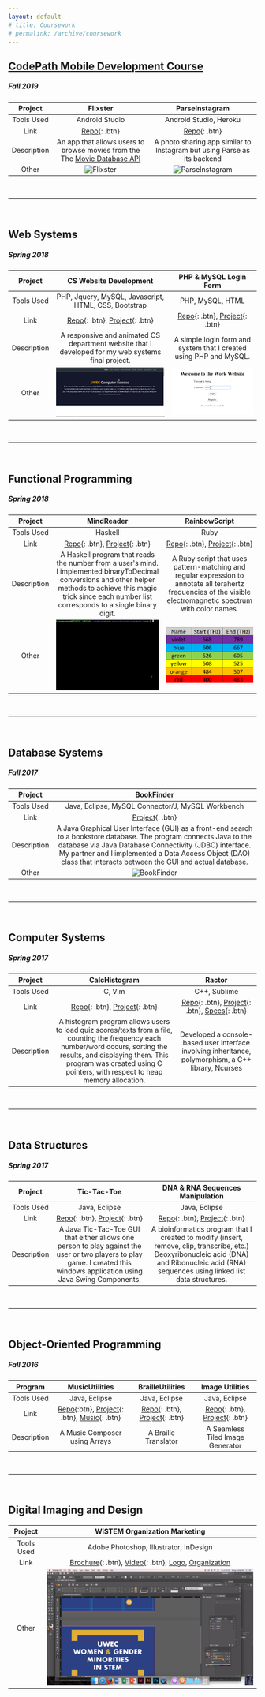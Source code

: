 ```yaml
---
layout: default
# title: Coursework
# permalink: /archive/coursework
---
```


## [CodePath Mobile Development Course](https://drive.google.com/open?id=1dJ41HppX3DHcKobRI7-dlSECYdScJWGF)
##### *Fall 2019*

Project  | Flixster              |  ParseInstagram   |
:-------:|:-----------------------------------:|:-------------------------------------:|
Tools Used | Android Studio | Android Studio, Heroku |
Link | [Repo](https://github.com/foongminwong/Flixster){: .btn} | [Repo](https://github.com/foongminwong/ParseInstagram){: .btn}|
Description | An app that allows users to browse movies from the The [Movie Database API](https://docs.themoviedb.apiary.io/#)| A photo sharing app similar to Instagram but using Parse as its backend | 
Other | ![Flixster](https://github.com/foongminwong/Flixster/raw/master/flixster-part2.gif)| ![ParseInstagram](https://github.com/foongminwong/ParseInstagram/raw/master/parseinstagram1.gif)

&nbsp;

---

&nbsp;

## Web Systems
##### *Spring 2018*

Project  | CS Website Development              |  PHP & MySQL Login Form               |
:-------:|:-----------------------------------:|:-------------------------------------:|
Tools Used |PHP, Jquery, MySQL, Javascript, HTML, CSS, Bootstrap |PHP, MySQL, HTML|
Link | [Repo](https://bitbucket.org/foongminwong/undergraduate-projects/src/master/web-systems/finalproject/){: .btn}, [Project](https://www.youtube.com/watch?v=Sw1gsviYHAQ){: .btn} | [Repo](https://bitbucket.org/foongminwong/undergraduate-projects/src/master/web-systems/hw3/){: .btn}, [Project](https://www.youtube.com/watch?v=Hsw43IWZzGk&feature=youtu.be){: .btn}
Description | A responsive and animated CS department website that I developed for my web systems final project.  | A simple login form and system that I created using PHP and MySQL.  
Other | ![Web Systems Final Project](/assets/uwec-cs268-final-proj.gif)| ![PHP MySQL Login Form](/assets/uwec-cs268-php-login.PNG)

&nbsp;

---

&nbsp;

## Functional Programming 
##### *Spring 2018*



Project  | MindReader                 |  RainbowScript |
:-------:|:--------------------------:|:-------------------:|
Tools Used |Haskell|Ruby|
Link | [Repo](https://bitbucket.org/foongminwong/undergraduate-projects/src/master/prog-lang/mind-reader/){: .btn}, [Project](https://youtu.be/_-uU6kd7edk){: .btn} | [Repo](https://bitbucket.org/foongminwong/undergraduate-projects/src/master/prog-lang/rainbow-ruby/){: .btn}, [Project](https://youtu.be/8A3s3JpnilU){: .btn}|
Description | A Haskell program that reads the number from a user's mind. I implemented binaryToDecimal conversions and other helper methods to achieve this magic trick since each number list corresponds to a single binary digit. | A Ruby script that uses pattern-matching and regular expression to annotate all terahertz frequencies of the visible electromagnetic spectrum with color names. 
Other | ![MindReader](/assets/mind-reader.gif)| ![RainbowScript](/assets/color-terahertz.PNG)

&nbsp;

---

&nbsp;

## Database Systems
##### *Fall 2017*

Project  | BookFinder                 |
:-------:|:--------------------------:|
Tools Used |Java, Eclipse, MySQL Connector/J, MySQL Workbench |
Link | [Project](https://youtu.be/YokCB5uPga8){: .btn} |
Description | A Java Graphical User Interface (GUI) as a front-end search to a bookstore database. The program connects Java to the database via Java Database Connectivity (JDBC) interface. My partner and I implemented a Data Access Object (DAO) class that interacts between the GUI and actual database. 
Other | ![BookFinder](/assets/bookfinder.gif)



&nbsp;

---

&nbsp;

## Computer Systems
##### *Spring 2017*

Project  | CalcHistogram              |  Ractor |
:-------:|:--------------------------:|:-------------------:|
Tools Used |C, Vim | C++, Sublime |
Link | [Repo](https://bitbucket.org/foongminwong/undergraduate-projects/src/master/comp-sys/lab3/){: .btn}, [Project](https://youtu.be/SGsHTwXbMF4){: .btn} | [Repo](https://bitbucket.org/foongminwong/undergraduate-projects/src/master/prog-lang/ractor/){: .btn}, [Project](https://www.youtube.com/watch?v=mco30XV3dUk){: .btn}, [Specs](https://twodee.org/teaching/cs330/2018a/homework/ractor/ractor.pdf){: .btn}  |
Description | A histogram program allows users to load quiz scores/texts from a file, counting the frequency each number/word occurs, sorting the results, and displaying them. This program was created using C pointers, with respect to heap memory allocation. | Developed a console-based user interface involving inheritance, polymorphism, a C++ library, Ncurses|



&nbsp;

---

&nbsp;

## Data Structures
##### *Spring 2017*

Project  | Tic-Tac-Toe    |  DNA & RNA Sequences Manipulation     |
:-------:|:--------------:|:-------------------------------------:|
Tools Used | Java, Eclipse | Java, Eclipse |
Link | [Repo](https://bitbucket.org/foongminwong/undergraduate-projects/src/master/data-struc/hw2/){: .btn}, [Project](https://youtu.be/cUPOaRJ5Z44){: .btn} | [Repo](https://bitbucket.org/foongminwong/undergraduate-projects/src/master/data-struc/dna-rna/){: .btn}, [Project](https://youtu.be/7QhIdOHqJBw){: .btn}
Description | A Java Tic-Tac-Toe GUI that either allows one person to play against the user or two players to play game. I created this windows application using Java Swing Components. | A bioinformatics program that I created to modify (insert, remove, clip, transcribe, etc.) Deoxyribonucleic acid (DNA) and Ribonucleic acid (RNA) sequences using linked list data structures. 

&nbsp;

---

&nbsp;


## Object-Oriented Programming
##### *Fall 2016*

Program|MusicUtilities  |  BrailleUtilities  | Image Utilities |
:-----:|:--------------:|:----------------:|:-----------------:|
Tools Used |   Java, Eclipse   |Java, Eclipse|Java, Eclipse|
Link| [Repo](https://bitbucket.org/foongminwong/undergraduate-projects/src/master/intro-oop/hw5/){:btn}, [Project](https://youtu.be/NqPkAAug7mM){: .btn}, [Music](https://drive.google.com/open?id=1jvAsFKtcV8c1BruBygOus3vKnEBC-cYX){: .btn} | [Repo](https://bitbucket.org/foongminwong/undergraduate-projects/src/master/intro-oop/hw2/){: .btn}, [Project](https://youtu.be/G3pEl1GNUUQ){: .btn} | [Repo](https://bitbucket.org/foongminwong/undergraduate-projects/src/master/intro-oop/hw4/){: .btn}, [Project](https://youtu.be/6K-lDkgeorM){: .btn}
Description | A Music Composer using Arrays |  A Braille Translator | A Seamless Tiled Image Generator


&nbsp;

---

&nbsp;

## Digital Imaging and Design

Project | WiSTEM Organization Marketing |
:------:|:-----------------------------:|
Tools Used |  Adobe Photoshop, Illustrator, InDesign
Link | [Brochure](https://drive.google.com/open?id=1JDIV5scT8ZM7xDOCn-pNPsPhJWpo2GIg){: .btn}, [Video](https://youtu.be/7yoAZ-so34I?t=281){: .btn}, [Logo](https://scontent-msp1-1.xx.fbcdn.net/v/t1.0-9/26804598_768097123360550_4696234425835194043_n.png?_nc_cat=102&_nc_oc=AQl24lhJngMmt7mgOLWsTuKvpqtIXE6-seA5BvxLa2zxpxdvA8yzIuy178XIAPA2IQQ&_nc_ht=scontent-msp1-1.xx&oh=ee798f2a23de7b4b781075597ad4a9c6&oe=5D806DE2), [Organization](https://www.facebook.com/UWECWomenInSTEM/) 
Other | ![Women & Gender Minorities in STEM Design Final Project](/assets/uwec-wistem-logo.png)



